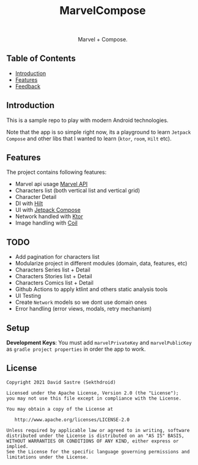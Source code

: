 <h1 align="center"> MarvelCompose </h1> <br>

<p align="center">
  Marvel + Compose.
</p>

<!-- START doctoc generated TOC please keep comment here to allow auto update -->
<!-- DON'T EDIT THIS SECTION, INSTEAD RE-RUN doctoc TO UPDATE -->
## Table of Contents

- [Introduction](#introduction)
- [Features](#features)
- [Feedback](#feedback)

<!-- END doctoc generated TOC please keep comment here to allow auto update -->

## Introduction

This is a sample repo to play with modern Android technologies.

Note that the app is so simple right now, its a playground to learn `Jetpack Compose` and other libs that I wanted to learn (`ktor`, `room`, `Hilt` etc).

## Features

The project contains following features:

* Marvel api usage [Marvel API](https://developer.marvel.com/)
* Characters list (both vertical list and vertical grid)
* Character Detail
* DI with [Hilt](https://developer.android.com/training/dependency-injection/hilt-android)
* UI with [Jetpack Compose](https://developer.android.com/jetpack/compose/documentation)
* Network handled with [Ktor](https://github.com/ktorio/ktor)
* Image handling with [Coil](https://github.com/coil-kt/coil)

## TODO

* Add pagination for characters list
* Modularize project in different modules (domain, data, features, etc)
* Characters Series list + Detail
* Characters Stories list + Detail
* Characters Comics list + Detail
* Github Actions to apply ktlint and others static analysis tools
* UI Testing
* Create `Network` models so we dont use domain ones
* Error handling (error views, modals, retry mechanism)

## Setup

**Development Keys**: You must add `marvelPrivateKey` and `marvelPublicKey` as `gradle project properties` in order the app to work.

## License

```
Copyright 2021 David Sastre (Sekthdroid)

Licensed under the Apache License, Version 2.0 (the "License");
you may not use this file except in compliance with the License.

You may obtain a copy of the License at

   http://www.apache.org/licenses/LICENSE-2.0

Unless required by applicable law or agreed to in writing, software
distributed under the License is distributed on an "AS IS" BASIS,
WITHOUT WARRANTIES OR CONDITIONS OF ANY KIND, either express or implied.
See the License for the specific language governing permissions and
limitations under the License.
```